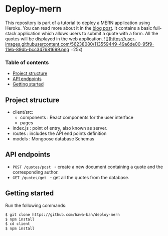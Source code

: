 # Deploy-mern
This repository is part of a tutorial to deploy a MERN application using Heroku. You can read more about it in the [blog post]().
It contains a basic full-stack application which allows users to submit a quote with a form. All the quotes will be displayed in the web application. 
![](https://user-images.githubusercontent.com/56238080/113559449-49a6de00-95f9-11eb-89db-bcc347681699.png =25x)


### Table of contents
- [Project structure](#Project-structure)
- [API endpoints](#API-endpoints)
- [Getting started](#Getting-started)

## Project structure
- client/src:
  - components : React components for the user interface
  - pages
- index.js : point of entry, also known as server. 
- routes : includes the API end points definition
- models : Mongoose database Schemas

## API endpoints
- `POST /quotes/post ` - create a new document containing a quote and the corresponding author.
- `GET /quotes/get ` - get all the quotes from the database.

## Getting started
Run the following commands:
```bash
$ git clone https://github.com/hawa-bah/deploy-mern
$ npm install 
$ cd client 
$ npm install
```
